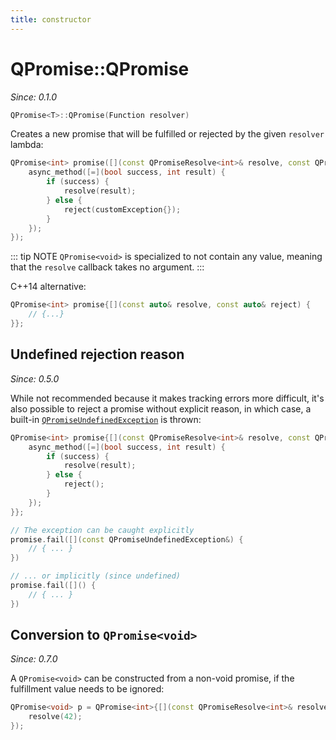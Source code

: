 ```yaml
---
title: constructor
---
```


# QPromise::QPromise

*Since: 0.1.0*

```cpp
QPromise<T>::QPromise(Function resolver)
```

Creates a new promise that will be fulfilled or rejected by the given `resolver` lambda:

```cpp
QPromise<int> promise([](const QPromiseResolve<int>& resolve, const QPromiseReject<int>& reject) {
    async_method([=](bool success, int result) {
        if (success) {
            resolve(result);
        } else {
            reject(customException{});
        }
    });
});
```

::: tip NOTE
`QPromise<void>` is specialized to not contain any value, meaning that the `resolve` callback takes
no argument.
:::

C++14 alternative:

```cpp
QPromise<int> promise{[](const auto& resolve, const auto& reject) {
    // {...}
}};
```

## Undefined rejection reason

*Since: 0.5.0*

While not recommended because it makes tracking errors more difficult, it's also possible to reject
a promise without explicit reason, in which case, a built-in [`QPromiseUndefinedException`](../exceptions/undefined.md)
is thrown:

```cpp
QPromise<int> promise{[](const QPromiseResolve<int>& resolve, const QPromiseReject<int>& reject) {
    async_method([=](bool success, int result) {
        if (success) {
            resolve(result);
        } else {
            reject();
        }
    });
}};
```

```cpp
// The exception can be caught explicitly
promise.fail([](const QPromiseUndefinedException&) {
    // { ... }
})

// ... or implicitly (since undefined)
promise.fail([]() {
    // { ... }
})
```

## Conversion to `QPromise<void>`

*Since: 0.7.0*

A `QPromise<void>` can be constructed from a non-void promise, if the fulfillment value needs to be
ignored:

```cpp
QPromise<void> p = QPromise<int>{[](const QPromiseResolve<int>& resolve, const QPromiseReject<int>& reject) {
    resolve(42);
});
```
